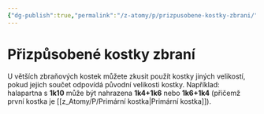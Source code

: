 ```yaml
---
{"dg-publish":true,"permalink":"/z-atomy/p/prizpusobene-kostky-zbrani/"}
---
```


# Přizpůsobené kostky zbraní
U větších zbraňových kostek můžete zkusit použít kostky jiných velikostí, pokud jejich součet odpovídá původní velikosti kostky. Například: halapartna s **1k10** může být nahrazena **1k4+1k6** nebo **1k6+1k4** (přičemž první kostka je [[z_Atomy/P/Primární kostka\|Primární kostka]]).